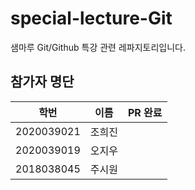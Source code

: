 # special-lecture-Git
샘마루 Git/Github 특강 관련 레파지토리입니다.

## 참가자 명단
|학번|이름|PR 완료|
|---|---|---|
|2020039021|조희진|
|2020039019|오지우|
|2018038045|주시원|
